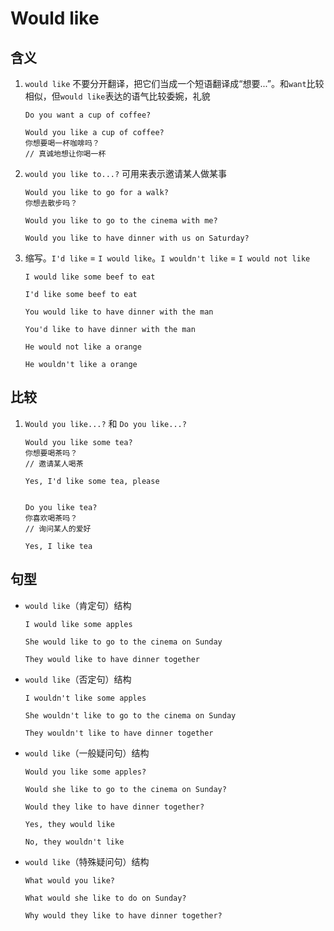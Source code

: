 # Would like

## 含义

1. `would like` 不要分开翻译，把它们当成一个短语翻译成“想要...”。和`want`比较相似，但`would like`表达的语气比较委婉，礼貌

   ```
   Do you want a cup of coffee?

   Would you like a cup of coffee?
   你想要喝一杯咖啡吗？
   // 真诚地想让你喝一杯
   ```

2. `would you like to...?` 可用来表示邀请某人做某事

   ```
   Would you like to go for a walk?
   你想去散步吗？

   Would you like to go to the cinema with me?

   Would you like to have dinner with us on Saturday?
   ```

3. 缩写。`I'd like` = `I would like`。`I wouldn't like` = `I would not like`

   ```
   I would like some beef to eat

   I'd like some beef to eat

   You would like to have dinner with the man

   You'd like to have dinner with the man

   He would not like a orange

   He wouldn't like a orange
   ```

## 比较

1. `Would you like...?` 和 `Do you like...?`

   ```
   Would you like some tea?
   你想要喝茶吗？
   // 邀请某人喝茶

   Yes, I'd like some tea, please


   Do you like tea?
   你喜欢喝茶吗？
   // 询问某人的爱好

   Yes, I like tea
   ```

## 句型

- `would like`（肯定句）结构

  ```
  I would like some apples

  She would like to go to the cinema on Sunday

  They would like to have dinner together
  ```

- `would like`（否定句）结构

  ```
  I wouldn't like some apples

  She wouldn't like to go to the cinema on Sunday

  They wouldn't like to have dinner together
  ```

- `would like`（一般疑问句）结构

  ```
  Would you like some apples?

  Would she like to go to the cinema on Sunday?

  Would they like to have dinner together?

  Yes, they would like

  No, they wouldn't like
  ```

- `would like`（特殊疑问句）结构

  ```
  What would you like?

  What would she like to do on Sunday?

  Why would they like to have dinner together?
  ```
